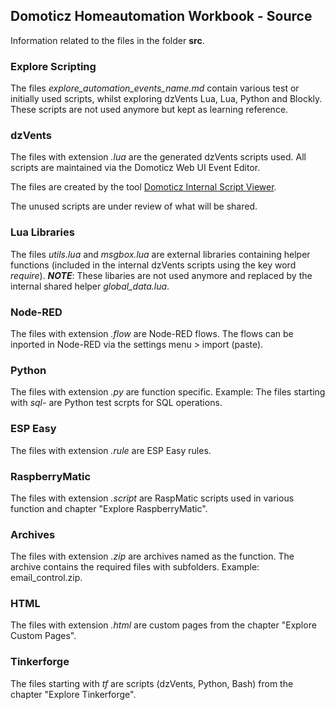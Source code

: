 ## Domoticz Homeautomation Workbook - Source

Information related to the files in the folder **src**.

### Explore Scripting
The files _explore_automation_events_name.md_ contain various test or initially used scripts, whilst exploring dzVents Lua, Lua, Python and Blockly.
These scripts are not used anymore but kept as learning reference.

### dzVents
The files with extension _.lua_ are the generated dzVents scripts used. All scripts are maintained via the Domoticz Web UI Event Editor.

The files are created by the tool [Domoticz Internal Script Viewer](https://github.com/rwbl/domoticz-internal-script-viewer).

The unused scripts are under review of what will be shared.

### Lua Libraries
The files _utils.lua_ and _msgbox.lua_ are external libraries containing helper functions (included in the internal dzVents scripts using the key word _require_).
***NOTE***: These libaries are not used anymore and replaced by the internal shared helper _global_data.lua_.

### Node-RED
The files with extension _.flow_ are Node-RED flows.
The flows can be inported in Node-RED via the settings menu > import (paste).

### Python
The files with extension _.py_ are function specific. 
Example: The files starting with _sql-_ are Python test scrpts for SQL operations.

### ESP Easy
The files with extension _.rule_ are ESP Easy rules.

### RaspberryMatic
The files with extension _.script_ are RaspMatic scripts used in various function and chapter "Explore RaspberryMatic".

### Archives
The files with extension _.zip_ are archives named as the function.
The archive contains the required files with subfolders.
Example: email_control.zip.

### HTML
The files with extension _.html_ are custom pages from the chapter "Explore Custom Pages".

### Tinkerforge
The files starting with _tf_ are scripts (dzVents, Python, Bash) from the chapter "Explore Tinkerforge".

